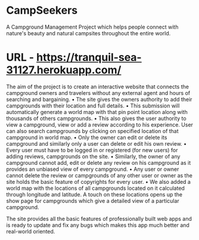 # CampSeekers
A Campground Management Project which helps people connect with nature's beauty and natural campsites throughout the entire world.
# URL - https://tranquil-sea-31127.herokuapp.com/
The aim of the project is to create an interactive website that connects the campground owners and travelers without any external agent and hours of searching and bargaining. 
•	The site gives the owners authority to add their campgrounds with their location and full details. 
•	This submission will automatically generate a world map with that pin point location along with thousands of others campgrounds. 
•	This also gives the user authority to view a campground, view or add a review according to his experience. User can also search campgrounds by clicking on specified location of that campground in world map. 
•	Only the owner can edit or delete its campground and similarly only a user can delete or edit his own review.
•	Every user must have to be logged in or registered (for new users) for adding reviews, campgrounds on the site. 
•	Similarly, the owner of any campground cannot add, edit or delete any review on his campground as it provides an unbiased view of every campground. 
•	Any user or owner cannot delete the review or campgrounds of any other user or owner as the site holds the basic feature of copyrights for every user. 
•	We also added a world map with the locations of all campgrounds located on it calculated through longitude and latitude. A touch on these locations opens up the show page for campgrounds which give a detailed view of a particular campground. 

The site provides all the basic features of professionally built web apps and is ready to update and fix any bugs which makes this app much better and real-world oriented.

